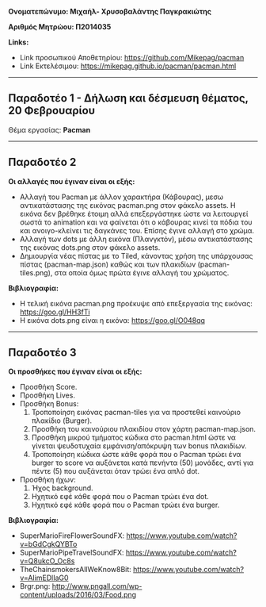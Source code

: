 **Ονοματεπώνυμο: Μιχαήλ- Χρυσοβαλάντης Παγκρακιώτης**

**Αριθμός Μητρώου: Π2014035**

**Links:**
* Link προσωπικού Αποθετηρίου: https://github.com/Mikepag/pacman
* Link Εκτελέσιμου: https://mikepag.github.io/pacman/pacman.html
_________________________
## Παραδοτέο 1 - Δήλωση και δέσμευση θέματος, 20 Φεβρουαρίου
Θέμα εργασίας: **Pacman**
_________________________
## Παραδοτέο 2

**Οι αλλαγές που έγιναν είναι οι εξής:**
* Αλλαγή του Pacman με άλλον χαρακτήρα (Κάβουρας), μεσω αντικατάστασης της εικόνας pacman.png στον φάκελο assets. Η εικόνα δεν βρέθηκε έτοιμη αλλά επεξεργάστηκε ώστε να λειτουργεί σωστά το animation και να φαίνεται ότι ο κάβουρας κινεί τα πόδια του και ανοιγο-κλείνει τις δαγκάνες του. Επίσης έγινε αλλαγή στο χρώμα.
* Αλλαγή των dots με άλλη εικόνα (Πλανγκτόν), μέσω αντικατάστασης της εικόνας dots.png στον φάκελο assets.
* Δημιουργία νέας πίστας με το Tiled, κάνοντας χρήση της υπάρχουσας πίστας (pacman-map.json) καθώς και των πλακιδίων (pacman-tiles.png), στα οποία όμως πρώτα έγινε αλλαγή του χρώματος.

**Βιβλιογραφία:**
* Η τελική εικόνα pacman.png προέκυψε από επεξεργασία της εικόνας: https://goo.gl/HH3fTi
* Η εικόνα dots.png είναι η εικόνα: https://goo.gl/O048qq
_________________________
## Παραδοτέο 3

**Οι προσθήκες που έγιναν είναι οι εξής:**
* Προσθήκη Score.
* Προσθήκη Lives.
* Προσθήκη Bonus:
   1. Τροποποίηση εικόνας pacman-tiles για να προστεθεί καινούριο πλακίδιο (Burger).
   2. Προσθήκη του καινούριου πλακιδίου στον χάρτη pacman-map.json.
   3. Προσθήκη μικρού τμήματος κώδικα στο pacman.html ώστε να γίνεται ψευδοτυχαία εμφάνιση/απόκρυψη των bonus πλακιδίων.
   4. Τροποποίηση κώδικα ώστε κάθε φορά που ο Pacman τρώει ένα burger το score να αυξάνεται κατά πενήντα (50) μονάδες, αντί για πέντε (5) που αυξάνεται όταν τρώει ένα απλό dot.
 * Προσθήκη ήχων:
   1. Ήχος background.
   2. Ηχητικό εφέ κάθε φορά που ο Pacman τρώει ένα dot.
   3. Ηχητικό εφέ κάθε φορά που ο Pacman τρώει ένα burger.

**Βιβλιογραφία:**
* SuperMarioFireFlowerSoundFX: https://www.youtube.com/watch?v=bGdCgkQYBTo
* SuperMarioPipeTravelSoundFX: https://www.youtube.com/watch?v=Q8ukcO_Oc8s
* TheChainsmokersAllWeKnow8Bit: https://www.youtube.com/watch?v=AIimEDlIaG0
* Brgr.png: http://www.pngall.com/wp-content/uploads/2016/03/Food.png
